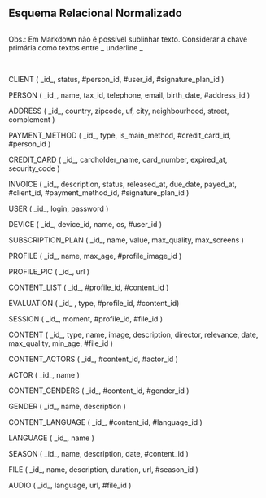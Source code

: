 ## Esquema Relacional Normalizado
##

Obs.: Em Markdown não é possível sublinhar texto. Considerar a chave primária como textos entre _ underline _

<br>

CLIENT ( \_id\_, status, #person_id, #user_id, #signature_plan_id )

PERSON ( \_id\_, name, tax_id, telephone, email, birth_date, #address_id )

ADDRESS ( \_id\_, country, zipcode, uf, city, neighbourhood, street, complement )

PAYMENT_METHOD ( \_id\_, type, is_main_method, #credit_card_id, #person_id )

CREDIT_CARD ( \_id\_, cardholder_name, card_number, expired_at, security_code )

INVOICE ( \_id\_, description, status, released_at, due_date, payed_at, #client_id, #payment_method_id, #signature_plan_id )

USER ( \_id\_, login, password )

DEVICE ( \_id\_, device_id, name, os, #user_id )

SUBSCRIPTION_PLAN ( \_id\_, name, value, max_quality, max_screens )

PROFILE ( \_id\_, name, max_age, #profile_image_id )

PROFILE_PIC ( \_id\_, url )

CONTENT_LIST ( \_id\_, #profile_id, #content_id )

EVALUATION ( \_id\_ , type, #profile_id, #content_id)

SESSION ( \_id\_, moment, #profile_id, #file_id )

CONTENT ( \_id\_, type, name, image, description, director, relevance, date, max_quality, min_age, #file_id )

CONTENT_ACTORS ( \_id\_, #content_id, #actor_id )

ACTOR ( \_id\_, name )

CONTENT_GENDERS ( \_id\_, #content_id, #gender_id )

GENDER ( \_id\_, name, description )

CONTENT_LANGUAGE ( \_id\_, #content_id, #language_id )

LANGUAGE ( \_id\_, name )

SEASON ( \_id\_, name, description, date, #content_id )

FILE ( \_id\_, name, description, duration, url, #season_id )

AUDIO ( \_id\_, language, url, #file_id )

